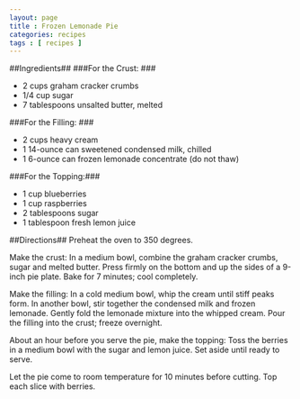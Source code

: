 ```yaml
---
layout: page
title : Frozen Lemonade Pie
categories: recipes
tags : [ recipes ]
---
```

##Ingredients##
###For the Crust: ###
* 2 cups graham cracker crumbs
* 1/4 cup sugar
* 7 tablespoons unsalted butter, melted

###For the Filling: ###
* 2 cups heavy cream
* 1 14-ounce can sweetened condensed milk, chilled
* 1 6-ounce can frozen lemonade concentrate (do not thaw)

###For the Topping:###
* 1 cup blueberries
* 1 cup raspberries
* 2 tablespoons sugar
* 1 tablespoon fresh lemon juice

##Directions##
Preheat the oven to 350 degrees.

Make the crust: In a medium bowl, combine the graham cracker crumbs, sugar and melted butter. Press firmly on the bottom and up the sides of a 9-inch pie plate. Bake for 7 minutes; cool completely.

Make the filling: In a cold medium bowl, whip the cream until stiff peaks form. In another bowl, stir together the condensed milk and frozen lemonade. Gently fold the lemonade mixture into the whipped cream. Pour the filling into the crust; freeze overnight.

About an hour before you serve the pie, make the topping: Toss the berries in a medium bowl with the sugar and lemon juice. Set aside until ready to serve.

Let the pie come to room temperature for 10 minutes before cutting. Top each slice with berries.


